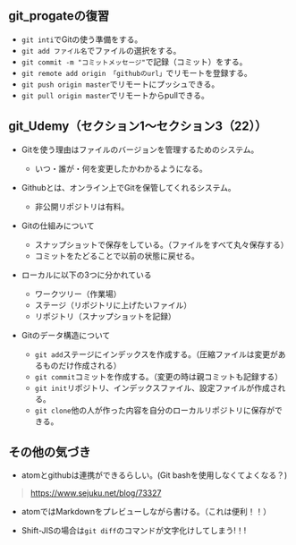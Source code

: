 ## git_progateの復習
- `git inti`でGitの使う準備をする。
- `git add ファイル名`でファイルの選択をする。
- `git commit -m "コミットメッセージ"`で記録（コミット）をする。
- `git remote add origin 「githubのurl」`でリモートを登録する。
- `git push origin master`でリモートにプッシュできる。
- `git pull origin master`でリモートからpullできる。


## git_Udemy（セクション1～セクション3（22））
- Gitを使う理由はファイルのバージョンを管理するためのシステム。
  - いつ・誰が・何を変更したかわかるようになる。


- Githubとは、オンライン上でGitを保管してくれるシステム。
  - 非公開リポジトリは有料。


- Gitの仕組みについて
  - スナップショットで保存をしている。（ファイルをすべて丸々保存する）
  - コミットをたどることで以前の状態に戻せる。


- ローカルに以下の3つに分かれている
  - ワークツリー（作業場）
  - ステージ（リポジトリに上げたいファイル）
  - リポジトリ（スナップショットを記録）


- Gitのデータ構造について
  - `git add`ステージにインデックスを作成する。（圧縮ファイルは変更があるものだけ作成される）
  - `git commit`コミットを作成する。（変更の時は親コミットも記録する）
  - `git init`リポジトリ、インデックスファイル、設定ファイルが作成される。
  - `git clone`他の人が作った内容を自分のローカルリポジトリに保存ができる。


## その他の気づき
- atomとgithubは連携ができるらしい。(Git bashを使用しなくてよくなる？)
> https://www.sejuku.net/blog/73327

- atomではMarkdownをプレビューしながら書ける。（これは便利！！）  

- Shift-JISの場合は`git diff`のコマンドが文字化けしてしまう!！!
